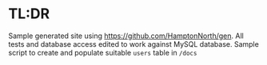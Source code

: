 # TL:DR

Sample generated site using https://github.com/HamptonNorth/gen.
All tests and database access edited to work against MySQL database.
Sample script to create and populate suitable `users` table in `/docs`
